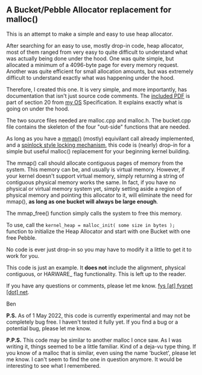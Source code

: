 ## A Bucket/Pebble Allocator replacement for malloc()

This is an attempt to make a simple and easy to use heap allocator.

After searching for an easy to use, mostly drop-in code, heap allocator, most of them ranged from very easy to quite difficult to understand what was actually being done under the hood.  One was quite simple, but allocated a minimum of a 4096-byte page for every memory request.  Another was quite efficient for small allocation amounts, but was extremely difficult to understand exactly what was happening under the hood.

Therefore, I created this one.  It is very simple, and more importantly, has documentation that isn't just source code comments.  The [included PDF](https://github.com/fysnet/FYSOS/blob/master/bucket/Section20.pdf) is part of section 20 from [my OS](https://www.fysnet.net/fysos.htm) Specification.  It explains exactly what is going on under the hood.

The two source files needed are malloc.cpp and malloc.h.  The bucket.cpp file contains the skeleton of the four "out-side" functions that are needed.

As long as you have a [mmap()](https://en.wikipedia.org/wiki/Mmap) (mostly) equivilant call already implemented, and a [spinlock style locking mechanism](https://en.wikipedia.org/wiki/Spinlock), this code is (nearly) drop-in for a simple but useful malloc() replacement for your beginning kernel building.

The mmap() call should allocate contiguous pages of memory from the system.  This memory can be, and usually is virtual memory.  However, if your kernel doesn't support virtual memory, simply returning a string of contiguous physical memory works the same.  In fact, if you have no physical or virtual memory system yet, simply setting aside a region of physical memory and pointing this allocator to it, will eliminate the need for mmap(), **as long as one bucket will always be large enough**.

The mmap_free() function simply calls the system to free this memory.

To use, call the `kernel_heap = malloc_init( some size in bytes );` function to initialize the Heap Allocator and start with one Bucket with one free Pebble.

No code is ever just drop-in so you may have to modify it a little to get it to work for you.

This code is just an example.  It **does not** include the alignment, physical contiguous, or HARWARE_ flag functionality.  This is left up to the reader.

If you have any questions or comments, please let me know.  [fys [at] fysnet [dot] net](https://www.fysnet.net/mailme.htm).

Ben

**P.S.** As of 1 May 2022, this code is currently experimental and may not be completely bug free.  I haven't tested it fully yet.  If you find a bug or a potential bug, please let me know.

**P.P.S.** This code may be similar to another malloc I once saw.  As I was writing it, things seemed to be a little familiar. Kind of a deja-vu type thing.  If you know of a malloc that is similar, even using the name 'bucket', please let me know.  I can't seem to find the one in question anymore.  It would be interesting to see what I remembered.
